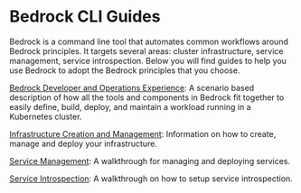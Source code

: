 # Bedrock CLI Guides

Bedrock is a command line tool that automates common workflows around Bedrock
principles. It targets several areas: cluster infrastructure, service
management, service introspection. Below you will find guides to help you use
Bedrock to adopt the Bedrock principles that you choose.

[Bedrock Developer and Operations Experience](bedrock-end-to-end-dx.md): A
scenario based description of how all the tools and components in Bedrock fit
together to easily define, build, deploy, and maintain a workload running in a
Kubernetes cluster.

[Infrastructure Creation and Management](./infra/README.md): Information on how
to create, manage and deploy your infrastructure.

[Service Management](project-service-management-guide.md): A walkthrough for
managing and deploying services.

[Service Introspection](service-introspection.md): A walkthrough on how to setup
service introspection.
